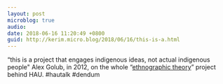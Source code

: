 ```yaml
---
layout: post
microblog: true
audio: 
date: 2018-06-16 11:20:49 +0800
guid: http://kerim.micro.blog/2018/06/16/this-is-a.html
---
```

“this is a project that engages indigenous ideas, not actual indigenous people" Alex Golub, in 2012, on the whole “[ethnographic theory](https://savageminds.org/2012/02/03/hau-and-the-opening-of-ethnographic-theory/)” project behind HAU. #hautalk #dendum
